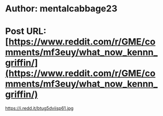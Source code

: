 # Author: mentalcabbage23
# Post URL: [https://www.reddit.com/r/GME/comments/mf3euy/what_now_kennn_griffin/](https://www.reddit.com/r/GME/comments/mf3euy/what_now_kennn_griffin/)


https://i.redd.it/btug5dviisp61.jpg